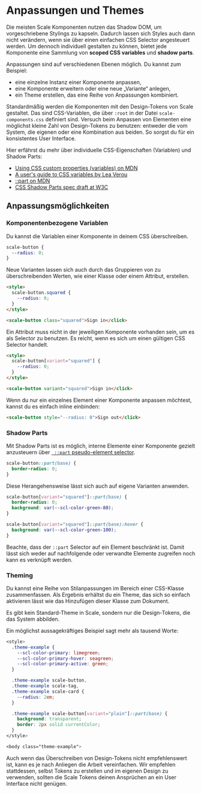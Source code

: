 # Anpassungen und Themes 

Die meisten Scale Komponenten nutzen das Shadow DOM, um vorgeschriebene Stylings zu kapseln. Dadurch lassen sich Styles auch dann nicht verändern, wenn sie über einen einfachen CSS Selector angesteuert werden. Um dennoch individuell gestalten zu können, bietet jede Komponente eine Sammlung von  **scoped CSS variables** und **shadow parts**.

Anpassungen sind auf verschiedenen Ebenen möglich. Du kannst zum Beispiel:

- eine einzelne Instanz einer Komponente anpassen,
- eine Komponente erweitern oder eine neue „Variante“ anlegen,
- ein Theme erstellen, das eine Reihe von Anpassungen kombiniert.

Standardmäßig werden die Komponenten mit den Design-Tokens von Scale gestaltet. Das sind CSS-Variablen, die über `:root` in der Datei `scale-components.css` definiert sind. Versuch beim Anpassen von Elementen eine möglichst kleine Zahl von Design-Tokens zu benutzen: entweder die vom System, die eigenen oder eine Kombination aus beiden. So sorgst du für ein konsistentes User Interface.

Hier erfährst du mehr über individuelle CSS-Eigenschaften (Variablen) und Shadow Parts:

- [Using CSS custom properties (variables) on MDN](https://developer.mozilla.org/en-US/docs/Web/CSS/Using_CSS_custom_properties)
- [A user's guide to CSS variables by Lea Verou](https://increment.com/frontend/a-users-guide-to-css-variables/)
- [::part on MDN](https://developer.mozilla.org/en-US/docs/Web/CSS/::part)
- [CSS Shadow Parts spec draft at W3C](https://drafts.csswg.org/css-shadow-parts-1/#part)

## Anpassungsmöglichkeiten

### Komponentenbezogene Variablen

Du kannst die Variablen einer Komponente in deinem CSS überschreiben.

```css
scale-button {
  --radius: 0;
}
```

Neue Varianten lassen sich auch durch das Gruppieren von zu überschreibenden Werten, wie einer Klasse oder einem Attribut, erstellen.

```html
<style>
  scale-button.squared {
    --radius: 0;
  }
</style>

<scale-button class="squared">Sign in</click>
```

Ein Attribut muss nicht in der jeweiligen Komponente vorhanden sein, um es als Selector zu benutzen. Es reicht, wenn es sich um einen gültigen CSS Selector handelt. 

```html
<style>
  scale-button[variant="squared"] {
    --radius: 0;
  }
</style>

<scale-button variant="squared">Sign in</click>
```

Wenn du nur ein einzelnes Element einer Komponente anpassen möchtest, kannst du es einfach inline einbinden: 

```html
<scale-button style="--radius: 0">Sign out</click>
```

### Shadow Parts

Mit Shadow Parts ist es möglich, interne Elemente einer Komponente gezielt anzusteuern über  [` ::part` pseudo-element selector](https://developer.mozilla.org/en-US/docs/Web/CSS/::part).

```css
scale-button::part(base) {
  border-radius: 0;
}
```

Diese Herangehensweise lässt sich auch auf eigene Varianten anwenden.

```css
scale-button[variant="squared"]::part(base) {
  border-radius: 0;
  background: var(--scl-color-green-80);
}

scale-button[variant="squared"]::part(base):hover {
  background: var(--scl-color-green-100);
}
```

Beachte, dass der  `::part` Selector auf ein Element beschränkt ist. Damit lässt sich weder auf nachfolgende oder verwandte Elemente zugreifen noch kann es verknüpft werden.

### Theming 

Du kannst eine Reihe von Stilanpassungen im Bereich einer CSS-Klasse zusammenfassen. Als Ergebnis erhältst du ein Theme, das sich so einfach aktivieren lässt wie das Hinzufügen dieser Klasse zum Dokument.

Es gibt kein Standard-Theme in Scale, sondern nur die Design-Tokens, die das System abbilden.

Ein möglichst aussagekräftiges Beispiel sagt mehr als tausend Worte:

```css
<style>
  .theme-example {
    --scl-color-primary: limegreen;
    --scl-color-primary-hover: seagreen;
    --scl-color-primary-active: green;
  }

  .theme-example scale-button,
  .theme-example scale-tag,
  .theme-example scale-card {
    --radius: 2em;
  }

  .theme-example scale-button[variant="plain"]::part(base) {
    background: transparent;
    border: 2px solid currentColor;
  }
</style>

<body class="theme-example">
```

Auch wenn das Überschreiben von Design-Tokens nicht empfehlenswert ist, kann es je nach Anliegen die Arbeit vereinfachen. Wir empfehlen stattdessen, selbst Tokens zu erstellen und im eigenen Design zu verwenden, sollten die Scale Tokens deinen Ansprüchen an ein User Interface nicht genügen.
